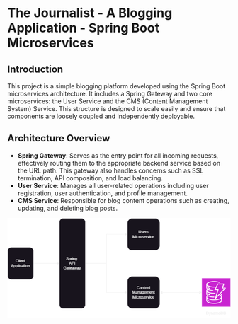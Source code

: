 # The Journalist - A Blogging Application - Spring Boot Microservices 

## Introduction
This project is a simple blogging platform developed using the Spring Boot microservices architecture. It includes a Spring Gateway and two core microservices: the User Service and the CMS (Content Management System) Service. This structure is designed to scale easily and ensure that components are loosely coupled and independently deployable.

## Architecture Overview
- **Spring Gateway**: Serves as the entry point for all incoming requests, effectively routing them to the appropriate backend service based on the URL path. This gateway also handles concerns such as SSL termination, API composition, and load balancing.
- **User Service**: Manages all user-related operations including user registration, user authentication, and profile management.
- **CMS Service**: Responsible for blog content operations such as creating, updating, and deleting blog posts.

![alt text](https://github.com/reuben21/the-journalist-blog-spring-boot/blob/dev/the-journalist-spring-boot.drawio.png)
